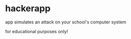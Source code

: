 # hackerapp
app simulates an attack on your school's computer system

for educational purposes only! 
